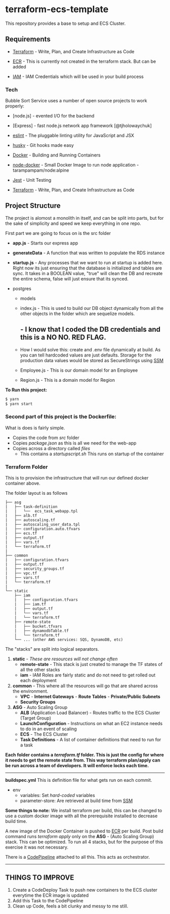 
# terraform-ecs-template

  

This repository provides a base to setup and ECS Cluster.

  

## Requirements

-  [Terraform](https://www.terraform.io/) - Write, Plan, and Create Infrastructure as Code

-  [ECR](https://aws.amazon.com/ecr/) - This is currently not created in the terraform stack. But can be added

-  [IAM](https://aws.amazon.com/iam/) - IAM Credentials which will be used in your build process

  
  

### Tech

  

Bubble Sort Service uses a number of open source projects to work properly:

*  [node.js] - evented I/O for the backend

*  [Express] - fast node.js network app framework [@tjholowaychuk]

*  [eslint](https://eslint.org/) - The pluggable linting utility for JavaScript and JSX

*  [husky](https://www.npmjs.com/package/husky) - Git hooks made easy

*  [Docker](https://www.docker.com/) - Building and Running Containers

*  [node-docker](https://github.com/tarampampam/node-docker) - Small Docker Image to run node application - tarampampam/node:alpine

*  [Jest](https://jestjs.io/) - Unit Testing

*  [Terraform](https://www.terraform.io/) - Write, Plan, and Create Infrastructure as Code

  

## Project Structure

  

The project is alomost a monolith in itself, and can be split into parts, but for the sake of simplicity and speed we keep everything in one repo.

  

First part we are going to focus on is the src folder

- **app.js** - Starts our express app

- **generateData** - A function that was written to populate the RDS instance

- **startup.js** - Any processes that we want to run at startup is added here. Right now its just ensuring that the database is initialized and tables are sync. It takes in a BOOLEAN value, "true" will clean the DB and recreate the entire schema, false will just ensure that its synced.

- postgres

	- models

	- index.js - This is used to build our DB object dynamically from all the other objects in the folder which are sequelize models.

		## - I know that I coded the DB credentials and this is a NO NO. RED FLAG.

	- How I would solve this: create and .env file dynamically at build. As you can tell hardcoded values are just defaults. Storage for the production data values would be stored as SecureStrings using [SSM](https://aws.amazon.com/blogs/mt/using-aws-systems-manager-parameter-store-secure-string-parameters-in-aws-cloudformation-templates/)

	- Employee.js - This is our domain model for an Employee

	- Region.js - This is a domain model for Region

**To Run this project:**
```bash
$ yarn
$ yarn start
```

 
### Second part of this project is the Dockerfile:
What is does is fairly simple.
 - Copies the code from *src* folder
 - Copies *package.json* as this is all we need for the web-app
 - Copies across a directory called *files*
	 - This contains  a *startupscript.sh* This runs on startup of the container

### Terraform Folder
This is to provision the infrastructure that will run our defined docker container above.

The folder layout is as follows

```
├── asg
|   ├── task-definition
|   |   └──  ecs_task_webapp.tpl
|   ├── alb.tf
|   ├── autoscaling.tf
|   ├── autoscaling_user_data.tpl
|   ├── configuration.auto.tfvars
|   ├── ecs.tf
|   ├── output.tf
|   ├── vars.tf
|   └── terraform.tf
|
├── common
|   ├── configuration.tfvars
|   ├── output.tf
|   ├── security_groups.tf
|   ├── vpc.tf
|   ├── vars.tf
|   └── terraform.tf
|
└── static
    ├── iam
    |   ├── configuration.tfvars
    |   ├── iam.tf
    |   ├── output.tf
    |   └── vars.tf  
	|   └── terraform.tf
    ├── remote-state
    |   ├── bucket.tfvars
    |   ├── dynamodbTable.tf
    |   └── terraform.tf  
    └── ... (other AWS services: SQS, DynamoDB, etc)
```
The "stacks" are split into logical separators. 

 1. **static** - *These are resources will not change often*
	 - **remote-state** - This stack is just created to manage the TF states of all the other stacks 
	 - **iam** - IAM Roles are fairly static and do not need to get rolled out each deployment
2. **common** - This where all the resources will go that are shared across the environment. 
	- **VPC**
			- **Internet Gateways**
			- **Route Tables**
			- **Private/Public Subnets**
	- **Security Groups** 
3. **ASG** - Auto Scaling Group
	-	**ALB** (Application Load Balancer) - Routes traffic to the ECS Cluster (Target Group)
	-	**LaunchConfiguration** - Instructions on what an EC2 instance needs to do in an event of scaling
	-	**ECS** - The ECS Cluster
	-	**Task Definitions** - A list of container definitions that need to run for a task


**Each folder contains a *terraform.tf* folder. This is just the config for where it needs to get the remote state from. This way terraform plan/apply can be run across a team of developers. It will enforce locks each time.**

---
**buildspec.yml**
This is definition file for what gets run on each commit. 

 - env	
	 - variables: Set  *hard-coded* variables
	 - parameter-store: Are retrieved at build time from [SSM](https://aws.amazon.com/blogs/mt/using-aws-systems-manager-parameter-store-secure-string-parameters-in-aws-cloudformation-templates/)

**Some things to note:** We install terraform per build, this can be changed to use a custom docker image with all the prerequisite installed to decrease build time. 

A new image of the Docker Container is pushed to [ECR](https://aws.amazon.com/ecr/) per build.
Post build command runs *terraform apply* only on the **ASG** - (Auto Scaling Group) stack. 
 This can be optimized. To run all 4 stacks, but for the purpose of this exercise it was not necessary.

There is a [CodePipeline](https://eu-west-1.console.aws.amazon.com/codesuite/codepipeline/pipelines/name-and-faces-dev-test-jmaleonard/view?region=eu-west-1) attached to all this. This acts as orchestrator.

---
## THINGS TO IMPROVE

 1. Create a CodeDeploy Task to push new containers to the ECS cluster everytime the ECR image is updated
 2. Add this Task to the CodePipeline
 3. Clean up Code, feels a bit clunky and messy to me still. 
